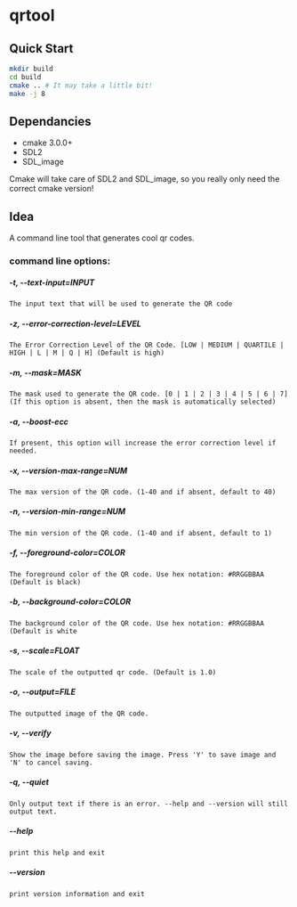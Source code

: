 # qrtool

## Quick Start
```bash
mkdir build
cd build
cmake .. # It may take a little bit!
make -j 8
```

## Dependancies
- cmake 3.0.0+
- SDL2
- SDL_image

Cmake will take care of SDL2 and SDL_image, so you really only need the correct cmake version! 

## Idea

A command line tool that generates cool qr codes.

### command line options:  

##### -t, --text-input=INPUT
    The input text that will be used to generate the QR code   
##### -z, --error-correction-level=LEVEL
    The Error Correction Level of the QR Code. [LOW | MEDIUM | QUARTILE | HIGH | L | M | Q | H] (Default is high)   
##### -m, --mask=MASK
    The mask used to generate the QR code. [0 | 1 | 2 | 3 | 4 | 5 | 6 | 7] (If this option is absent, then the mask is automatically selected)   
##### -a, --boost-ecc
    If present, this option will increase the error correction level if needed.   
##### -x, --version-max-range=NUM
    The max version of the QR code. (1-40 and if absent, default to 40)   
##### -n, --version-min-range=NUM
    The min version of the QR code. (1-40 and if absent, default to 1)   
##### -f, --foreground-color=COLOR
    The foreground color of the QR code. Use hex notation: #RRGGBBAA (Default is black)   
##### -b, --background-color=COLOR
    The background color of the QR code. Use hex notation: #RRGGBBAA (Default is white   
##### -s, --scale=FLOAT
    The scale of the outputted qr code. (Default is 1.0)   
##### -o, --output=FILE
    The outputted image of the QR code.   
##### -v, --verify
    Show the image before saving the image. Press 'Y' to save image and 'N' to cancel saving.   
##### -q, --quiet
    Only output text if there is an error. --help and --version will still output text.   
##### --help
    print this help and exit   
##### --version
    print version information and exit   


<!-- 
Thoughts:
* Have a batch option for multiple text input. 
-->